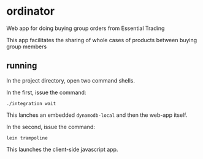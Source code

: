 # ordinator

Web app for doing buying group orders from Essential Trading

This app facilitates the sharing of whole cases of products between buying group members

## running

In the project directory, open two command shells.

In the first, issue the command:

```
./integration wait
```

This lanches an embedded `dynamodb-local` and then the web-app itself.

In the second, issue the command:

```
lein trampoline
```

This launches the client-side javascript app.
